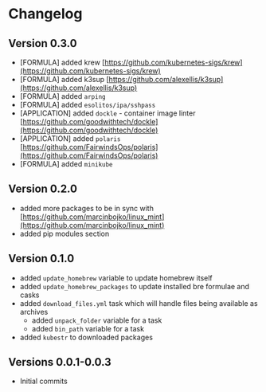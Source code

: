 # Changelog

## Version 0.3.0

* [FORMULA] added krew [https://github.com/kubernetes-sigs/krew](https://github.com/kubernetes-sigs/krew)
* [FORMULA] added k3sup [https://github.com/alexellis/k3sup](https://github.com/alexellis/k3sup)
* [FORMULA] added `arping`
* [FORMULA] added `esolitos/ipa/sshpass`
* [APPLICATION] added `dockle` - container image linter [https://github.com/goodwithtech/dockle](https://github.com/goodwithtech/dockle)
* [APPLICATION] added `polaris` [https://github.com/FairwindsOps/polaris](https://github.com/FairwindsOps/polaris)
* [FORMULA] added `minikube`

## Version 0.2.0

* added more packages to be in sync with [https://github.com/marcinbojko/linux_mint](https://github.com/marcinbojko/linux_mint)
* added pip modules section

## Version 0.1.0

* added `update_homebrew` variable to update homebrew itself
* added `update_homebrew_packages` to update installed bre formulae and casks
* added `download_files.yml` task which will handle files being available as archives
  * added `unpack_folder` variable for a task
  * added `bin_path` variable for a task
* added `kubestr` to downloaded packages

## Versions 0.0.1-0.0.3

* Initial commits
